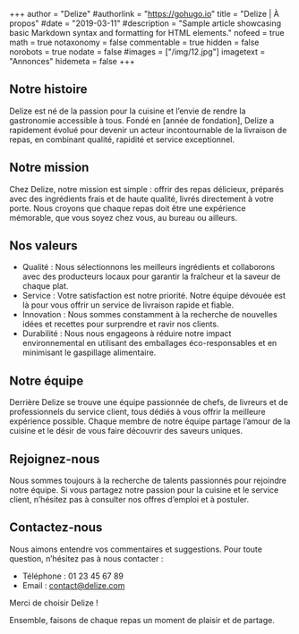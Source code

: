 +++
author = "Delize"
#authorlink = "https://gohugo.io"
title = "Delize | À propos"
#date = "2019-03-11"
#description = "Sample article showcasing basic Markdown syntax and formatting for HTML elements."
nofeed = true
math = true
notaxonomy = false
commentable = true
hidden = false
norobots = true
nodate = false
#images = ["/img/12.jpg"]
imagetext = "Annonces"
hidemeta = false
+++


## Notre histoire

Delize est né de la passion pour la cuisine et l’envie de rendre la gastronomie accessible à tous. Fondé en [année de fondation], Delize a rapidement évolué pour devenir un acteur incontournable de la livraison de repas, en combinant qualité, rapidité et service exceptionnel.

## Notre mission

Chez Delize, notre mission est simple : offrir des repas délicieux, préparés avec des ingrédients frais et de haute qualité, livrés directement à votre porte. Nous croyons que chaque repas doit être une expérience mémorable, que vous soyez chez vous, au bureau ou ailleurs.

## Nos valeurs

- Qualité : Nous sélectionnons les meilleurs ingrédients et collaborons avec des producteurs locaux pour garantir la fraîcheur et la saveur de chaque plat.
- Service : Votre satisfaction est notre priorité. Notre équipe dévouée est là pour vous offrir un service de livraison rapide et fiable.
- Innovation : Nous sommes constamment à la recherche de nouvelles idées et recettes pour surprendre et ravir nos clients.
- Durabilité : Nous nous engageons à réduire notre impact environnemental en utilisant des emballages éco-responsables et en minimisant le gaspillage alimentaire.

## Notre équipe

Derrière Delize se trouve une équipe passionnée de chefs, de livreurs et de professionnels du service client, tous dédiés à vous offrir la meilleure expérience possible. Chaque membre de notre équipe partage l’amour de la cuisine et le désir de vous faire découvrir des saveurs uniques.

## Rejoignez-nous

Nous sommes toujours à la recherche de talents passionnés pour rejoindre notre équipe. Si vous partagez notre passion pour la cuisine et le service client, n’hésitez pas à consulter nos offres d’emploi et à postuler.

## Contactez-nous

Nous aimons entendre vos commentaires et suggestions. Pour toute question, n’hésitez pas à nous contacter :

- Téléphone : 01 23 45 67 89
- Email : contact@delize.com

Merci de choisir Delize !

Ensemble, faisons de chaque repas un moment de plaisir et de partage.